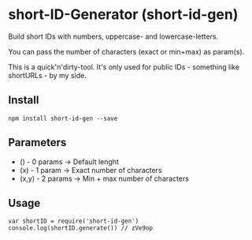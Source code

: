 # short-ID-Generator (short-id-gen)

Build short IDs with numbers, uppercase- and lowercase-letters.

You can pass the number of characters (exact or min+max) as param(s).

This is a quick'n'dirty-tool. It's only used for public IDs - something like shortURLs - by my side.

## Install

	npm install short-id-gen --save

## Parameters

- () - 0 params -> Default lenght
- (x) - 1 param -> Exact number of characters
- (x,y) - 2 params -> Min + max number of characters

## Usage

	var shortID = require('short-id-gen')
	console.log(shortID.generate()) // zVe9op
